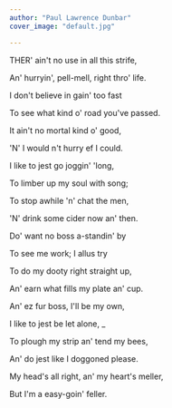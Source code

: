 ```yaml
---
author: "Paul Lawrence Dunbar"
cover_image: "default.jpg"

---
```

THER' ain't no use in all this strife,

An' hurryin', pell-mell, right thro' life.

I don't believe in gain' too fast

To see what kind o' road you've passed.

It ain't no mortal kind o' good,

'N' I would n't hurry ef I could.

I like to jest go joggin' 'long,

To limber up my soul with song;

To stop awhile 'n' chat the men,

'N' drink some cider now an' then.

Do' want no boss a-standin' by

To see me work; I allus try

To do my dooty right straight up,

An' earn what fills my plate an' cup.

An' ez fur boss, I'll be my own,

I like to jest be let alone, _

To plough my strip an' tend my bees,

An' do jest like I doggoned please.

My head's all right, an' my heart's meller,

But I'm a easy-goin' feller.
